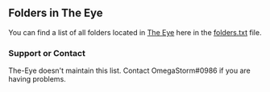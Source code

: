 ## Folders in The Eye

You can find a list of all folders located in [The Eye](https://the-eye.eu) here in the [folders.txt](https://zenulabidin.github.io/the-eye-urls/folders.txt) file.

### Support or Contact

The-Eye doesn't maintain this list. Contact OmegaStorm#0986 if you are having problems.
